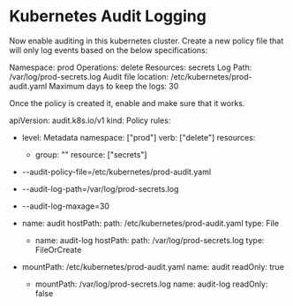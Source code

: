 # Kubernetes Audit Logging


Now enable auditing in this kubernetes cluster. Create a new policy file that will only log events based on the below specifications:


Namespace: prod
Operations: delete
Resources: secrets
Log Path: /var/log/prod-secrets.log
Audit file location: /etc/kubernetes/prod-audit.yaml
Maximum days to keep the logs: 30

Once the policy is created it, enable and make sure that it works.


apiVersion: audit.k8s.io/v1
kind: Policy
rules:
- level: Metadata
  namespace: ["prod"]
  verb: ["delete"]
  resources:
  - group: ""
    resource: ["secrets"]


- --audit-policy-file=/etc/kubernetes/prod-audit.yaml
- --audit-log-path=/var/log/prod-secrets.log
- --audit-log-maxage=30

- name: audit
    hostPath:
      path: /etc/kubernetes/prod-audit.yaml
      type: File

  - name: audit-log
    hostPath:
      path: /var/log/prod-secrets.log
      type: FileOrCreate


- mountPath: /etc/kubernetes/prod-audit.yaml
    name: audit
    readOnly: true
  - mountPath: /var/log/prod-secrets.log
    name: audit-log
    readOnly: false
